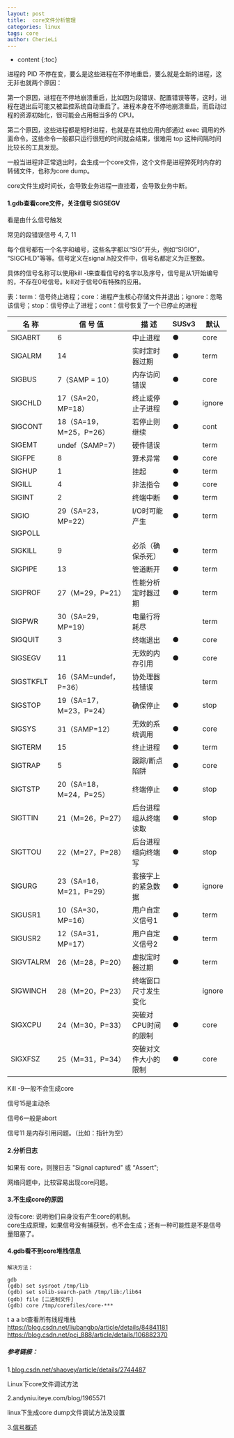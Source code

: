 ```yaml
---
layout: post
title:  core文件分析管理
categories: linux
tags: core
author: CherieLi
---
```


* content
{:toc}



进程的 PID 不停在变，要么是这些进程在不停地重启，要么就是全新的进程，这无非也就两个原因：

第一个原因，进程在不停地崩溃重启，比如因为段错误、配置错误等等，这时，进程在退出后可能又被监控系统自动重启了。进程本身在不停地崩溃重启，而启动过程的资源初始化，很可能会占用相当多的 CPU。

第二个原因，这些进程都是短时进程，也就是在其他应用内部通过 exec 调用的外面命令。这些命令一般都只运行很短的时间就会结束，很难用 top 这种间隔时间比较长的工具发现。

一般当进程非正常退出时，会生成一个core文件，这个文件是进程猝死时内存的转储文件，也称为core dump。

core文件生成时间长，会导致业务进程一直挂着，会导致业务中断。

#### 1.gdb查看core文件，关注信号 SIGSEGV

 看是由什么信号触发

常见的段错误信号 4, 7, 11

 每个信号都有一个名字和编号，这些名字都以“SIG”开头，例如“SIGIO”， “SIGCHLD"等等。信号定义在signal.h投文件中，信号名都定义为正整数。

具体的信号名称可以使用kill -l来查看信号的名字以及序号，信号是从1开始编号的，不存在0号信号。kill对于信号0有特殊的应用。

表：term：信号终止进程；core：进程产生核心存储文件并退出；ignore：忽略该信号；stop：信号停止了进程；cont：信号恢复了一个已停止的进程

| 名     称 | 信   号   值            | 描                                               述 | SUSv3 | 默认   |
| --------- | ----------------------- | --------------------------------------------------- | ----- | ------ |
| SIGABRT   | 6                       | 中止进程                                            | ●     | core   |
| SIGALRM   | 14                      | 实时定时器过期                                      | ●     | term   |
| SIGBUS    | 7（SAMP = 10）          | 内存访问错误                                        | ●     | core   |
| SIGCHLD   | 17（SA=20，MP=18）      | 终止或停止子进程                                    | ●     | ignore |
| SIGCONT   | 18（SA=19，M=25，P=26） | 若停止则继续                                        | ●     | cont   |
| SIGEMT    | undef（SAMP=7）         | 硬件错误                                            |       | term   |
| SIGFPE    | 8                       | 算术异常                                            | ●     | core   |
| SIGHUP    | 1                       | 挂起                                                | ●     | term   |
| SIGILL    | 4                       | 非法指令                                            | ●     | core   |
| SIGINT    | 2                       | 终端中断                                            | ●     | term   |
| SIGIO     | 29（SA=23，MP=22）      | I/O时可能产生                                       | ●     | term   |
| SIGPOLL   |                         |                                                     |       |        |
| SIGKILL   | 9                       | 必杀（确保杀死）                                    | ●     | term   |
| SIGPIPE   | 13                      | 管道断开                                            | ●     | term   |
| SIGPROF   | 27（M=29，P=21）        | 性能分析定时器过期                                  | ●     | term   |
| SIGPWR    | 30（SA=29，MP=19）      | 电量行将耗尽                                        |       | term   |
| SIGQUIT   | 3                       | 终端退出                                            | ●     | core   |
| SIGSEGV   | 11                      | 无效的内存引用                                      | ●     | core   |
| SIGSTKFLT | 16（SAM=undef，P=36）   | 协处理器栈错误                                      |       | term   |
| SIGSTOP   | 19（SA=17，M=23，P=24） | 确保停止                                            | ●     | stop   |
| SIGSYS    | 31（SAMP=12）           | 无效的系统调用                                      | ●     | core   |
| SIGTERM   | 15                      | 终止进程                                            | ●     | term   |
| SIGTRAP   | 5                       | 跟踪/断点陷阱                                       | ●     | core   |
| SIGTSTP   | 20（SA=18，M=24，P=25） | 终端停止                                            | ●     | stop   |
| SIGTTIN   | 21（M=26，P=27）        | 后台进程组从终端读取                                | ●     | stop   |
| SIGTTOU   | 22（M=27，P=28）        | 后台进程组向终端写                                  | ●     | stop   |
| SIGURG    | 23（SA=16，M=21，P=29） | 套接字上的紧急数据                                  | ●     | ignore |
| SIGUSR1   | 10（SA=30，MP=16）      | 用户自定义信号1                                     | ●     | term   |
| SIGUSR2   | 12（SA=31，MP=17）      | 用户自定义信号2                                     | ●     | term   |
| SIGVTALRM | 26（M=28，P=20）        | 虚拟定时器过期                                      | ●     | term   |
| SIGWINCH  | 28（M=20，P=23）        | 终端窗口尺寸发生变化                                |       | ignore |
| SIGXCPU   | 24（M=30，P=33）        | 突破对CPU时间的限制                                 | ●     | core   |
| SIGXFSZ   | 25（M=31，P=34）        | 突破对文件大小的限制                                | ●     | core   |

 

Kill -9一般不会生成core

信号15是主动杀

信号6一般是abort

信号11 是内存引用问题。（比如：指针为空）

#### 2.分析日志

如果有 core，则搜日志  "Signal captured" 或 “Assert";

网络问题中，比较容易出现core问题。

#### 3.不生成core的原因
没有core: 说明他们自身没有产生core的机制。  
core生成原理，如果信号没有捕获到，也不会生成；还有一种可能性是不是信号量阻塞了。  

#### 4.gdb看不到core堆栈信息
```
解决方法：

gdb
(gdb) set sysroot /tmp/lib
(gdb) set solib-search-path /tmp/lib:/lib64
(gdb) file [二进制文件]
(gdb) core /tmp/corefiles/core-***
```
t a a bt查看所有线程堆栈  
https://blog.csdn.net/liubangbo/article/details/84841181  
https://blog.csdn.net/pcj_888/article/details/106882370


##### 参考链接：

1.[blog.csdn.net/shaovey/article/details/2744487](https://blog.csdn.net/shaovey/article/details/2744487)

Linux下core文件调试方法

2.andyniu.iteye.com/blog/1965571

linux下生成core dump文件调试方法及设置

3.[信号概述](https://www.cnblogs.com/jingyg/p/5179339.html)

